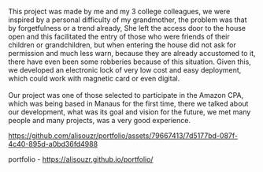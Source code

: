 This project was made by me and my 3 college colleagues, we were inspired by a personal difficulty of my grandmother, the problem was that by forgetfulness or a trend already, She left the access door to the house open and this facilitated the entry of those who were friends of their children or grandchildren, but when entering the house did not ask for permission and much less warn, because they are already accustomed to it, there have even been some robberies because of this situation. Given this, we developed an electronic lock of very low cost and easy deployment, which could work with magnetic card or even digital. <br>
<br>
Our project was one of those selected to participate in the Amazon CPA, which was being based in Manaus for the first time, there we talked about our development, what was its goal and vision for the future, we met many people and many projects, was a very good experience.


https://github.com/alisouzr/portfolio/assets/79667413/7d5177bd-087f-4c40-895d-a0bd36fd4988

portfolio - https://alisouzr.github.io/portfolio/
